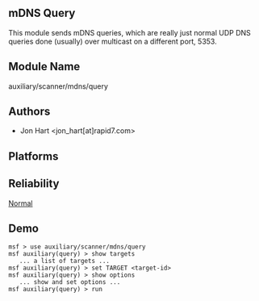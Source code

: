 ## mDNS Query

This module sends mDNS queries, which are really just normal 
UDP DNS queries done (usually) over multicast on a different 
port, 5353.


## Module Name
auxiliary/scanner/mdns/query

## Authors
* Jon Hart <jon_hart[at]rapid7.com>





## Platforms


## Reliability
[Normal](https://github.com/rapid7/metasploit-framework/wiki/Exploit-Ranking)

## Demo

```
msf > use auxiliary/scanner/mdns/query
msf auxiliary(query) > show targets
   ... a list of targets ...
msf auxiliary(query) > set TARGET <target-id>
msf auxiliary(query) > show options
   ... show and set options ...
msf auxiliary(query) > run
```
    
    